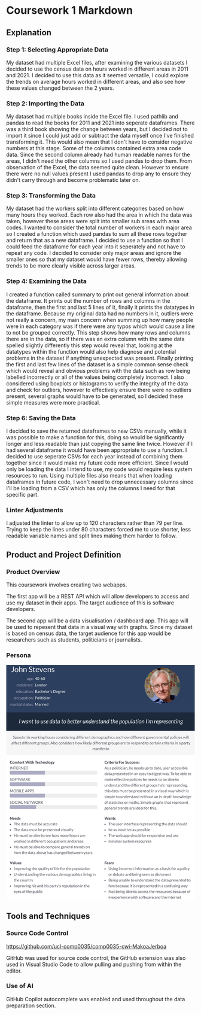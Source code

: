 # Coursework 1 Markdown
## Explanation
### Step 1: Selecting Appropriate Data
My dataset had multiple Excel files, after examining the various datasets I decided to use the census data on hours worked in different areas in 2011 and 2021. I decided to use this data as it seemed versatile, I could explore the trends on average hours worked in different areas, and also see how these values changed between the 2 years.

### Step 2: Importing the Data
My dataset had multiple books inside the Excel file. I used pathlib and pandas to read the books for 2011 and 2021 into seperate dataframes. There was a third book showing the change between years, but I decided not to import it since I could just add or subtract the data myself once I've finished transforming it. This would also mean that I don't have to consider negative numbers at this stage. Some of the columns contained extra area code data. Since the second column already had human readable names for the areas, I didn't need the other columns so I used pandas to drop them. From observation of the Excel, the data seemed quite clean. However to ensure there were no null values present I used pandas to drop any to ensure they didn't carry through and become problematic later on.

### Step 3: Transforming the Data
My dataset had the workers split into different categories based on how many hours they worked. Each row also had the area in which the data was taken, however these areas were split into smaller sub areas with area codes. I wanted to consider the total number of workers in each major area so I created a function which used pandas to sum all these rows together and return that as a new dataframe. I decided to use a function so that I could feed the dataframe for each year into it seperately and not have to repeat any code. I decided to consider only major areas and ignore the smaller ones so that my dataset would have fewer rows, thereby allowing trends to be more clearly visible across larger areas. 

### Step 4: Examining the Data
I created a function called summary to print out general information about the dataframe. It prints out the number of rows and columns in the dataframe, then the first and last 5 lines of it, finally it prints the datatypes in the dataframe. Because my original data had no numbers in it, outliers were not really a concern, my main concern when summing up how many people were in each category was if there were any typos which would cause a line to not be grouped correctly. This step shows how many rows and columns there are in the data, so if there was an extra column with the same data spelled slightly differently this step would reveal that, looking at the datatypes within the function would also help diagnose and potential problems in the dataset if anything unexpected was present. Finally printing the first and last few lines of the dataset is a simple common sense check which would reveal and obvious problems with the data such as row being labelled incorrectly or all of the values being completely incorrect. I also considered using boxplots or histograms to verify the integrity of the data and check for outliers, however to effectively ensure there were no outliers present, several graphs would have to be generated, so I decided these simple measures were more practical.

### Step 6: Saving the Data
I decided to save the returned dataframes to new CSVs manually, while it was possible to make a function for this, doing so would be significantly longer and less readable than just copying the same line twice. However if I had several dataframe it would have been appropriate to use a function. I decided to use seperate CSVs for each year instead of combining them together since it would make my future code more efficient. Since I would only be loading the data I intend to use, my code would require less system resources to run. Using multiple files also means that when loading dataframes in future code, I won't need to drop unnecessary columns since I'll be loading from a CSV which has only the columns I need for that specific part.

### Linter Adjustments
I adjusted the linter to allow up to 120 characters rather than 79 per line. Trying to keep the lines under 80 characters forced me to use shorter, less readable variable names and split lines making them harder to follow.
## Product and Project Definition
### Product Overview
This coursework involves creating two webapps. 

The first app will be a REST API which will allow developers to access and use my dataset in their apps. The target audience of this is software developers.

The second app will be a data visualisation / dashboard app. This app will be used to repesent that data in a visual way with graphs. Since my dataset is based on census data, the target audience for this app would be researchers such as students, politicians or journalists.
### Persona
![Persona](persona.png)

## Tools and Techniques
### Source Code Control
https://github.com/ucl-comp0035/comp0035-cwi-MakoaJerboa


GitHub was used for source code control, the GitHub extension was also used in Visual Studio Code to allow pulling and pushing from within the editor.
### Use of AI
GitHub Copilot autocomplete was enabled and used throughout the data preparation section.